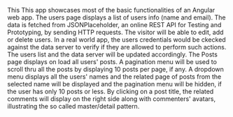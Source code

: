 This This app showcases most of the basic functionalities of an Angular web app. The users page displays a list of users info (name and email). The data is fetched from JSONPlaceholder, an online REST API for Testing and Prototyping, by sending HTTP requests. The visitor will be able to edit, add or delete users. In a real world app, the users credentials would be ckecked against the data server to verify if they are allowed to perform such actions. The users list and the data server will be updated accordingly.
The Posts page displays on load all users' posts. A pagination menu will be used to scroll thru all the posts by displaying 10 posts per page, if any. A dropdown menu displays all the users' names and the related page of posts from the selected name will be displayed and the pagination menu will be hidden, if the user has only 10 posts or less. By clicking on a post title, the related comments will display on the right side along with commenters' avatars, illustrating the so called master/detail pattern.
